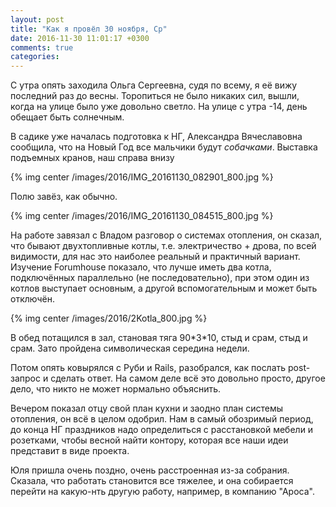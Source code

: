```yaml
---
layout: post
title: "Как я провёл 30 ноября, Ср"
date: 2016-11-30 11:01:17 +0300
comments: true
categories: 
---
```

С утра опять заходила Ольга Сергеевна, судя по всему, я её вижу последний раз до весны. Торопиться не было никаких сил, вышли, когда на улице было уже довольно светло. На улице с утра -14, день обещает быть солнечным.

В садике уже началась подготовка к НГ, Александра Вячеславовна сообщила, что на Новый Год все мальчики будут _собачками_. Выставка подъемных кранов, наш справа внизу

{% img center /images/2016/IMG_20161130_082901_800.jpg %}

Полю завёз, как обычно.

{% img center /images/2016/IMG_20161130_084515_800.jpg %}

На работе завязал с Владом разговор о системах отопления, он сказал, что бывают двухтопливные котлы, т.е. электричество + дрова, по всей видимости, для нас это наиболее реальный и практичный вариант. Изучение Forumhouse показало, что лучше иметь два котла, подключённых параллельно (не последовательно), при этом один из котлов выступает основным, а другой вспомогательным и может быть отключён.

{% img center /images/2016/2Kotla_800.jpg %}

В обед потащился в зал, становая тяга 90\*3\*10, стыд и срам, стыд и срам. Зато пройдена символическая середина недели.

Потом опять ковырялся с Руби и Rails, разобрался, как послать post-запрос и сделать ответ. На самом деле всё это довольно просто, другое дело, что никто не может нормально объяснить.

Вечером показал отцу свой план кухни и заодно план системы отопления, он всё в целом одобрил. Нам в самый обозримый период, до конца НГ праздников надо определиться с расстановкой мебели и розетками, чтобы весной найти контору, которая все наши идеи представит в виде проекта. 

Юля пришла очень поздно, очень расстроенная из-за собрания. Сказала, что работать становится все тяжелее, и она собирается перейти на какую-нть другую работу, например, в компанию "Ароса".